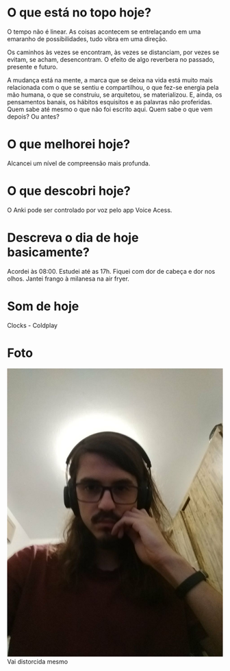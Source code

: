 # O que está no topo hoje?
O tempo não é linear. As coisas acontecem se entrelaçando em uma emaranho de possibilidades, tudo vibra em uma direção.

Os caminhos às vezes se encontram, às vezes se distanciam, por vezes se evitam, se acham, desencontram. O efeito de algo reverbera no passado, presente e futuro.

A mudança está na mente, a marca que se deixa na vida está muito mais relacionada com o que se sentiu e compartilhou, o que fez-se energia pela mão humana, o que se construiu, se arquitetou, se materializou. E, ainda, os pensamentos banais, os hábitos esquisitos e as palavras não proferidas. Quem sabe até mesmo o que não foi escrito aqui. Quem sabe o que vem depois? Ou antes?
# O que melhorei hoje?
Alcancei um nível de compreensão mais profunda.
# O que descobri hoje?
O Anki pode ser controlado por voz pelo app Voice Acess.
# Descreva o dia de hoje basicamente?
Acordei às 08:00. Estudei até as 17h. Fiquei com dor de cabeça e dor nos olhos. Jantei frango à milanesa na air fryer.
# Som de hoje
Clocks - Coldplay
# Foto
![](Imagens/Pasted%20image%2020201113203507.png)
Vai distorcida mesmo
